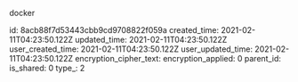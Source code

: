 docker

id: 8acb88f7d53443cbb9cd9708822f059a
created_time: 2021-02-11T04:23:50.122Z
updated_time: 2021-02-11T04:23:50.122Z
user_created_time: 2021-02-11T04:23:50.122Z
user_updated_time: 2021-02-11T04:23:50.122Z
encryption_cipher_text: 
encryption_applied: 0
parent_id: 
is_shared: 0
type_: 2